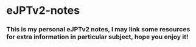 # eJPTv2-notes

### This is my personal eJPTv2 notes, I may link some resources for extra information in particular subject, hope you enjoy it! 
